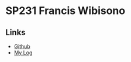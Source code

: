 <link rel="stylesheet" type="text/css" href="style.css">

# SP231 Francis Wibisono 

## Links
* [Github](https://www.github.com/fwibisono87)
* [My Log](https://raw.githubusercontent.com/fwibisono87/sp231/main/TXT/mylog.txt)
